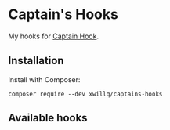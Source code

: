 # Captain's Hooks

My hooks for [Captain Hook](https://github.com/captainhookphp/captainhook).

## Installation

Install with Composer:

```shell
composer require --dev xwillq/captains-hooks
```

## Available hooks
